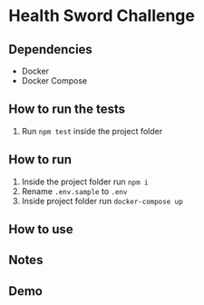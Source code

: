 # Health Sword Challenge

## Dependencies

- Docker
- Docker Compose

## How to run the tests

1. Run `npm test` inside the project folder

## How to run

1. Inside the project folder run `npm i`
1. Rename `.env.sample` to `.env`
1. Inside project folder run `docker-compose up`

## How to use

## Notes

## Demo
